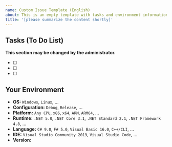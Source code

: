 ```yaml
---
name: Custom Issue Template (English)
about: This is an empty template with tasks and environment information.
title: '[please summarize the content shortly]'
---
```


## Tasks (To Do List)
**This section may be changed by the administrator.**
<!--
	Please list up:
	- What do we need to check before closing?
	- What is still not finished?
	- Or other tasks.
-->
* [ ]
* [ ]
* [ ]

## Your Environment
* **OS:** `Windows`, `Linux`, ...
* **Configuration:** `Debug`, `Release`, ...
* **Platform:** `Any CPU`, `x86`, `x64`, `ARM`, `ARM64`, ...
* **Runtime:** `.NET 5.0`, `.NET Core 3.1`, `.NET Standard 2.1`, `.NET Framework 4.8`, ...
* **Language:** `C# 9.0`, `F# 5.0`, `Visual Basic 16.0`, `C++/CLI`, ...
* **IDE:** `Visual Studio Community 2019`, `Visual Studio Code`, ...
* **Version:** <!-- A commitment ID is accepted instead. -->
